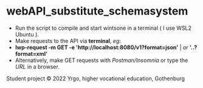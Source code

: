 # webAPI_substitute_schemasystem

- Run the script to compile and start wintsone in a terminal ( I use WSL2 Ubuntu ).
- Make requests to the API via **terminal**, *eg:*
- **lwp-request -m GET -e 'http://localhost:8080/v1?format=json'** | *or* **'..?format=xml'** 
- Alternatively, make GET requests with *Postman/Insomnia* or type the *URL* in a browser.


Student project © 2022 Yrgo, higher vocational education, Gothenburg
